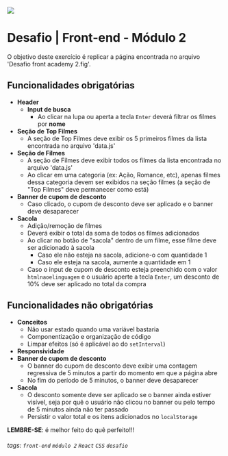 ![](https://i.imgur.com/xG74tOh.png)

# Desafio | Front-end - Módulo 2

O objetivo deste exercício é replicar a página encontrada no arquivo 'Desafio front academy 2.fig'.

## Funcionalidades obrigatórias
- **Header**
  - **Input de busca**
    - Ao clicar na lupa ou aperta a tecla `Enter` deverá filtrar os filmes por **nome**
- **Seção de Top Filmes**
  - A seção de Top Filmes deve exibir os 5 primeiros filmes da lista encontrada no arquivo 'data.js'
- **Seção de Filmes**
  - A seção de Filmes deve exibir todos os filmes da lista encontrada no arquivo 'data.js'
  - Ao clicar em uma categoria (ex: Ação, Romance, etc), apenas filmes dessa categoria devem ser exibidos na seção filmes (a seção de "Top Filmes" deve permanecer como está)
- **Banner de cupom de desconto**
  - Caso clicado, o cupom de desconto deve ser aplicado e o banner deve desaparecer
- **Sacola**
  - Adição/remoção de filmes
  - Deverá exibir o total da soma de todos os filmes adicionados
  - Ao clicar no botão de "sacola" dentro de um filme, esse filme deve ser adicionado à sacola
      - Caso ele não esteja na sacola, adicione-o com quantidade 1
      - Caso ele esteja na sacola, aumente a quantidade em 1
  - Caso o input de cupom de desconto esteja preenchido com o valor `htmlnaoelinguagem` e o usuário aperte a tecla `Enter`, um desconto de 10% deve ser aplicado no total da compra

## Funcionalidades não obrigatórias
- **Conceitos**
  - Não usar estado quando uma variável bastaria
  - Componentização e organização de código
  - Limpar efeitos (só é aplicável ao do `setInterval`)
- **Responsividade**
- **Banner de cupom de desconto**
  - O banner do cupom de desconto deve exibir uma contagem regressiva de 5 minutos a partir do momento em que a página abre
  - No fim do período de 5 minutos, o banner deve desaparecer
- **Sacola**
  - O desconto somente deve ser aplicado se o banner ainda estiver visível, seja por quê o usuário não clicou no banner ou pelo tempo de 5 minutos ainda não ter passado
  - Persistir o valor total e os itens adicionados no `localStorage`


**LEMBRE-SE**: é melhor feito do quê perfeito!!!


###### tags: `front-end` `módulo 2` `React` `CSS` `desafio`
